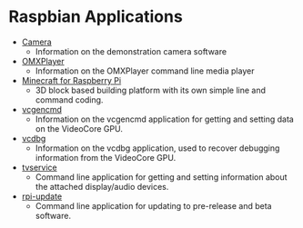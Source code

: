 # Raspbian Applications

- [Camera](camera.md)
    - Information on the demonstration camera software
- [OMXPlayer](omxplayer.md)
    - Information on the OMXPlayer command line media player
- [Minecraft for Raspberry Pi](../../usage/minecraft/README.md)
    - 3D block based building platform with its own simple 
      line and command coding.
- [vcgencmd](vcgencmd.md)
    - Information on the vcgencmd application for getting and setting data on the VideoCore GPU.
- [vcdbg](vcdbg.md)
    - Information on the vcdbg application, used to recover debugging information from the VideoCore GPU.
- [tvservice](tvservice.md)
    - Command line application for getting and setting information about the attached display/audio devices. 
- [rpi-update](rpi-update.md)
    - Command line application for updating to pre-release and beta software.
